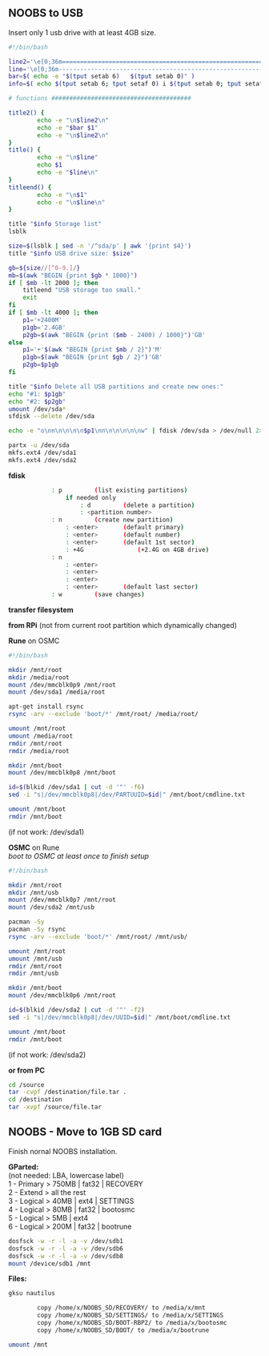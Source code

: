 NOOBS to USB
---
Insert only 1 usb drive with at least 4GB size.  

```sh
#!/bin/bash

line2='\e[0;36m=========================================================\e[m'
line='\e[0;36m---------------------------------------------------------\e[m'
bar=$( echo -e "$(tput setab 6)   $(tput setab 0)" )
info=$( echo $(tput setab 6; tput setaf 0) i $(tput setab 0; tput setaf 7) )

# functions #######################################

title2() {
		echo -e "\n$line2\n"
		echo -e "$bar $1"
		echo -e "\n$line2\n"
}
title() {
		echo -e "\n$line"
		echo $1
		echo -e "$line\n"
}
titleend() {
		echo -e "\n$1"
		echo -e "\n$line\n"
}

title "$info Storage list"
lsblk

size=$(lsblk | sed -n '/^sda/p' | awk '{print $4}')
title "$info USB drive size: $size"

gb=${size//[^0-9.]/}
mb=$(awk "BEGIN {print $gb * 1000}")
if [ $mb -lt 2000 ]; then
	titleend "USB storage too small."
	exit
fi
if [ $mb -lt 4000 ]; then
	p1='+2400M'
	p1gb='2.4GB'
	p2gb=$(awk "BEGIN {print ($mb - 2400) / 1000}")'GB'
else
	p1='+'$(awk "BEGIN {print $mb / 2}")'M'
	p1gb=$(awk "BEGIN {print $gb / 2}")'GB'
	p2gb=$p1gb
fi

title "$info Delete all USB partitions and create new ones:"
echo "#1: $p1gb"
echo "#2: $p2gb"
umount /dev/sda*
sfdisk --delete /dev/sda

echo -e "o\nn\n\n\n\n$p1\nn\n\n\n\n\nw" | fdisk /dev/sda > /dev/null 2>&1

partx -u /dev/sda
mkfs.ext4 /dev/sda1
mkfs.ext4 /dev/sda2
```

**fdisk**
```sh	
			: p			(list existing partitions)
				if needed only
					: d			(delete a partition)
					: <partition number>
			: n			(create new partition)
				: <enter>		(default primary)
				: <enter>		(default number)
				: <enter>		(default 1st sector)
				: +4G				(+2.4G on 4GB drive)
			: n
				: <enter>
				: <enter>
				: <enter>
				: <enter>		(default last sector)
			: w			(save changes)
```

**transfer filesystem**  

**from RPi** (not from current root partition which dynamically changed)  
	
**Rune** on OSMC
```sh
#!/bin/bash

mkdir /mnt/root
mkdir /media/root
mount /dev/mmcblk0p9 /mnt/root
mount /dev/sda1 /media/root

apt-get install rsync
rsync -arv --exclude 'boot/*' /mnt/root/ /media/root/ 

umount /mnt/root
umount /media/root
rmdir /mnt/root
rmdir /media/root

mkdir /mnt/boot
mount /dev/mmcblk0p8 /mnt/boot

id=$(blkid /dev/sda1 | cut -d '"' -f6)
sed -i "s|/dev/mmcblk0p8|/dev/PARTUUID=$id|" /mnt/boot/cmdline.txt

umount /mnt/boot
rmdir /mnt/boot
```
(if not work: /dev/sda1)  

**OSMC** on Rune  
_boot to OSMC at least once to finish setup_  
```sh
#!/bin/bash

mkdir /mnt/root
mkdir /mnt/usb
mount /dev/mmcblk0p7 /mnt/root
mount /dev/sda2 /mnt/usb

pacman -Sy
pacman -Sy rsync
rsync -arv --exclude 'boot/*' /mnt/root/ /mnt/usb/

umount /mnt/root
umount /mnt/usb
rmdir /mnt/root
rmdir /mnt/usb

mkdir /mnt/boot
mount /dev/mmcblk0p6 /mnt/root

id=$(blkid /dev/sda2 | cut -d '"' -f2)
sed -i "s|/dev/mmcblk0p8|/dev/UUID=$id|" /mnt/boot/cmdline.txt

umount /mnt/boot
rmdir /mnt/boot
```	
(if not work: /dev/sda2)  

**or from PC**
```sh
cd /source
tar -cvpf /destination/file.tar .
cd /destination
tar -xvpf /source/file.tar
```

NOOBS - Move to 1GB SD card
---
Finish nornal NOOBS installation.  

**GParted:**  
	(not needed: LBA, lowercase label)  
	1 - Primary > 750MB | fat32 | RECOVERY  
	2 - Extend > all the rest  
	3 - Logical > 40MB | ext4 | SETTINGS  
	4 - Logical > 80MB | fat32 | bootosmc  
	5 - Logical > 5MB | ext4  
	6 - Logical > 200M | fat32 | bootrune  

```sh
dosfsck -w -r -l -a -v /dev/sdb1
dosfsck -w -r -l -a -v /dev/sdb6
dosfsck -w -r -l -a -v /dev/sdb8
mount /device/sdb1 /mnt
```

**Files:**
```sh
gksu nautilus
```
```sh
		copy /home/x/NOOBS_SD/RECOVERY/ to /media/x/mnt
		copy /home/x/NOOBS_SD/SETTINGS/ to /media/x/SETTINGS
		copy /home/x/NOOBS_SD/BOOT-RBP2/ to /media/x/bootosmc
		copy /home/x/NOOBS_SD/BOOT/ to /media/x/bootrune
```
```sh
umount /mnt
```
